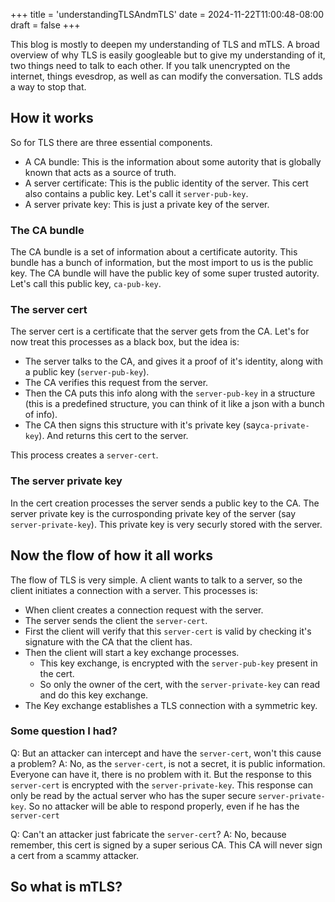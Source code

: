+++
title = 'understandingTLSAndmTLS'
date = 2024-11-22T11:00:48-08:00
draft = false
+++

This blog is mostly to deepen my understanding of TLS and mTLS. A broad overview of why TLS is easily googleable but to give my understanding of it, two things need to talk to each other. If you talk unencrypted on the internet, things evesdrop, as well as can modify the conversation. TLS adds a way to stop that.

## How it works

So for TLS there are three essential components.

* A CA bundle: This is the information about some autority that is globally known that acts as a source of truth.
* A server certificate: This is the public identity of the server. This cert also contains a public key. Let's call it `server-pub-key`.
* A server private key: This is just a private key of the server.

### The CA bundle

The CA bundle is a set of information about a certificate autority. This bundle has a bunch of information, but the most import to us is the public key. The CA bundle will have the public key of some super trusted autority. Let's call this public key, `ca-pub-key`.

### The server cert

The server cert is a certificate that the server gets from the CA. Let's for now treat this processes as a black box, but the idea is:

* The server talks to the CA, and gives it a proof of it's identity, along with a public key (`server-pub-key`).
* The CA verifies this request from the server.
* Then the CA puts this info along with the `server-pub-key` in a structure (this is a predefined structure, you can think of it like a json with a bunch of info).
* The CA then signs this structure with it's private key (say`ca-private-key`). And returns this cert to the server.

This process creates a `server-cert`.

### The server private key

In the cert creation processes the server sends a public key to the CA. The server private key is the currosponding private key of the server (say `server-private-key`). This private key is very securly stored with the server.

## Now the flow of how it all works

The flow of TLS is very simple. A client wants to talk to a server, so the client initiates a connection with a server. This processes is:

* When client creates a connection request with the server.
* The server sends the client the `server-cert`.
* First the client will verify that this `server-cert` is valid by checking it's signature with the CA that the client has.
* Then the client will start a key exchange processes.
  * This key exchange, is encrypted with the `server-pub-key` present in the cert.
  * So only the owner of the cert, with the `server-private-key` can read and do this key exchange.
* The Key exchange establishes a TLS connection with a symmetric key.

### Some question I had?

Q: But an attacker can intercept and have the `server-cert`, won't this cause a problem?
A: No, as the `server-cert`, is not a secret, it is public information. Everyone can have it, there is no problem with it. But the response to this `server-cert` is encrypted with the `server-private-key`. This response can only be read by the actual server who has the super secure `server-private-key`. So no attacker will be able to respond properly, even if he has the `server-cert`

Q: Can't an attacker just fabricate the `server-cert`?
A: No, because remember, this cert is signed by a super serious CA. This CA will never sign a cert from a scammy attacker.

## So what is mTLS?
